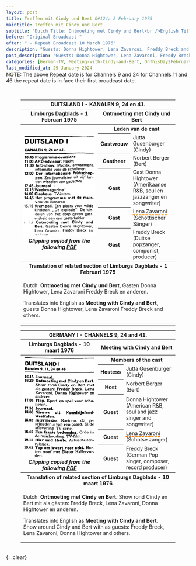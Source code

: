 ```yaml
---
layout: post
title: Treffen mit Cindy und Bert &#124; 2 February 1975
maintitle: Treffen mit Cindy und Bert
subtitle: "Dutch Title: Ontmoeting met Cindy und Bert<br />English Title: Meeting with Cindy and Bert"
before: "Original Broadcast "
after: " - Repeat Broadcast 10 March 1976"
description: "Guests: Donna Hightower, Lena Zavaroni, Freddy Breck and Anderen."
post_description: "Guests: Donna Hightower, Lena Zavaroni, Freddy Breck and Anderen."
categories: [German-TV, Meeting-with-Cindy-and-Bert, OnThisDay2February, Repeat10March]
last_modified_at: 29 January 2024
---
```


<p class="post-meta adjust">NOTE: The above Repeat date is for Channels 9 and 24 for Channels 11 and 46 the repeat date is in face their first broadcast date.</p>

<figure class="fig3">
<table>
<tr id="infobox1"><th colspan="3">DUITSLAND I - KANALEN 9, 24 en 41.</th></tr>
<tr><th>Limburgs Dagblads - 1 Februari 1975</th><th colspan="2">Ontmoeting met Cindy und Bert</th></tr>
<tr>
<th rowspan="7" class="top" style="width:50%;"><a href="/assets/images/german-tv/1975-02-01-meeting-with-cindy-and-bert-newspaper-clipping.png"><img src="/assets/images/german-tv/1975-02-01-meeting-with-cindy-and-bert-newspaper-clipping.png" class="full-width zoom-in" /></a><cite>Clipping copied from the following <a class="external-link" href="https://archive.org/details/LimburgsDagblad19701995_part3/ddd%3A010560730%3Ampeg21/page/7/mode/1up">PDF</a></cite></th>
</tr>
<tr><th colspan="2">Leden van de cast</th></tr>
<tr><th>Gastvrouw</th><td>Jutta Gusenburger (Cindy)</td></tr>
<tr><th>Gastheer</th><td>Norbert Berger (Bert)</td></tr>
<tr><th>Gast</th><td>Gast Donna Hightower (Amerikaanse R&B, soul en jazzzanger en songwriter)</td></tr>
<tr><th>Gast</th><td><span style="text-decoration: underline dashed darkorange 3px;">Lena Zavaroni</span> (Schottischer Sänger)</td></tr>
<tr><th>Gast</th><td>Freddy Breck (Duitse popzanger, componist, producer)</td></tr>
<tr id="infobox2"><th colspan="3">Translation of related section of Limburgs Dagblads - 1 Februari 1975</th></tr>
<tr><td colspan="3">
<p>Dutch: <strong>Ontmoeting met Cindy und Bert</strong>, Gasten Donna Hightower, Lena Zavaroni Freddy Breck en anderen.</p>
<p>Translates into English as <strong>Meeting with Cindy and Bert</strong>, guests Donna Hightower, Lena Zavaroni Freddy Breck and others.</p>
</td></tr>
</table>
</figure>

<figure class="fig3">
<table>
<tr id="infobox3"><th colspan="3">GERMANY I - CHANNELS 9, 24 and 41.</th></tr>
<tr><th>Limburgs Dagblads - 10 maart 1976</th><th colspan="2">Meeting with Cindy and Bert</th></tr>
<tr>
<th rowspan="7" class="top" style="width:50%;">
<a href="/assets/images/german-tv/1976-03-10-meeting-with-cindy-and-bert-newspaper-clipping.png"><img src="/assets/images/german-tv/1976-03-10-meeting-with-cindy-and-bert-newspaper-clipping.png" class="full-width zoom-in" /></a><cite>Clipping copied from the following <a class="external-link" href="https://archive.org/details/LimburgsDagblad19701995_part2/ddd%3A010560381%3Ampeg21/page/n4/mode/1up">PDF</a></cite>
</th>
</tr>
<tr><th colspan="2">Members of the cast</th></tr>
<tr><th>Hostess</th><td>Jutta Gusenburger (Cindy)</td></tr>
<tr><th>Host</th><td>Norbert Berger (Bert)</td></tr>
<tr><th>Guest</th><td>Donna Hightower (American R&B, soul and jazz singer and songwriter)</td></tr>
<tr><th>Guest</th><td><span style="text-decoration: underline dashed darkorange 3px;">Lena Zavaroni</span> (Schotse zanger)</td></tr>
<tr><th>Guest</th><td>Freddy Breck (German Pop singer, composer, record producer)</td></tr>
<tr id="infobox4"><th colspan="3">Translation of related section of Limburgs Dagblads - 10 maart 1976</th></tr>
<tr><td colspan="3">
<p>Dutch: <strong>Ontmoeting met Cindy en Bert.</strong> Show rond Cindy en Bert mit als gästen: Freddy Breck, Lena Zavaroni, Donna Hightower en anderen.</p>
<p>Translates into English as <strong>Meeting with Cindy and Bert.</strong> Show around Cindy and Bert with as guests: Freddy Breck, Lena Zavaroni, Donna Hightower and others.</p>
</td></tr>
</table>
</figure>

<br />{: .clear}

<style>
.adjust {position:relative; top:-30px;}
</style>

